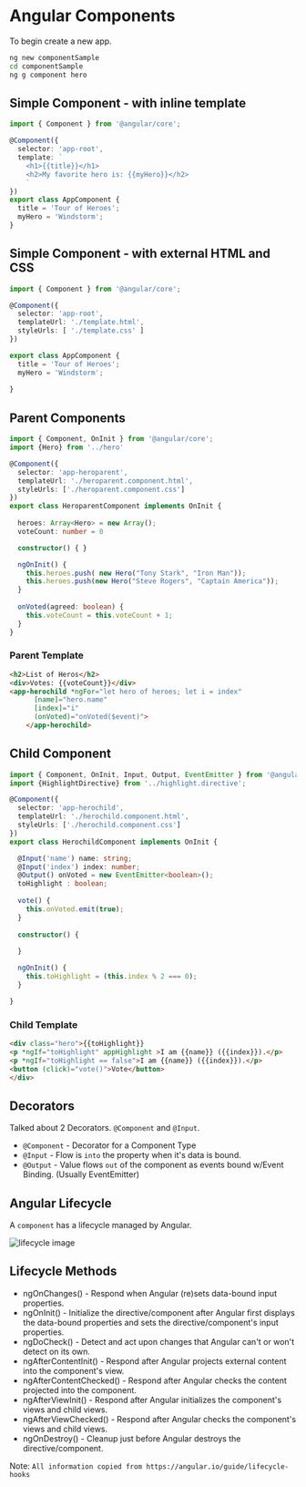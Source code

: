 # Angular Components #

To begin create a new app.

```bash
ng new componentSample
cd componentSample
ng g component hero
```

## Simple Component - with inline template

```typescript
import { Component } from '@angular/core';

@Component({
  selector: 'app-root',
  template: `
    <h1>{{title}}</h1>
    <h2>My favorite hero is: {{myHero}}</h2>
    `
})
export class AppComponent {
  title = 'Tour of Heroes';
  myHero = 'Windstorm';
}
```

## Simple Component - with external HTML and CSS

```typescript
import { Component } from '@angular/core';

@Component({
  selector: 'app-root',
  templateUrl: './template.html',
  styleUrls: [ './template.css' ]
})

export class AppComponent {
  title = 'Tour of Heroes';
  myHero = 'Windstorm';
  
}
```

## Parent Components

```typescript
import { Component, OnInit } from '@angular/core';
import {Hero} from '../hero'

@Component({
  selector: 'app-heroparent',
  templateUrl: './heroparent.component.html',
  styleUrls: ['./heroparent.component.css']
})
export class HeroparentComponent implements OnInit {
  
  heroes: Array<Hero> = new Array();
  voteCount: number = 0

  constructor() { }

  ngOnInit() {
    this.heroes.push( new Hero("Tony Stark", "Iron Man"));
    this.heroes.push(new Hero("Steve Rogers", "Captain America"));
  }
  
  onVoted(agreed: boolean) {
    this.voteCount = this.voteCount + 1;
  }
}

```

### Parent Template

```html
<h2>List of Heros</h2>
<div>Votes: {{voteCount}}</div>
<app-herochild *ngFor="let hero of heroes; let i = index"
      [name]="hero.name"
      [index]="i"
      (onVoted)="onVoted($event)">
    </app-herochild>
```

## Child Component

```typescript
import { Component, OnInit, Input, Output, EventEmitter } from '@angular/core';
import {HighlightDirective} from '../highlight.directive';

@Component({
  selector: 'app-herochild',
  templateUrl: './herochild.component.html',
  styleUrls: ['./herochild.component.css']
})
export class HerochildComponent implements OnInit {

  @Input('name') name: string;
  @Input('index') index: number;
  @Output() onVoted = new EventEmitter<boolean>();
  toHighlight : boolean;
  
  vote() {
    this.onVoted.emit(true);
  }
  
  constructor() { 
    
  }

  ngOnInit() {
    this.toHighlight = (this.index % 2 === 0);
  }

}

```

### Child Template

```html
<div class="hero">{{toHighlight}}
<p *ngIf="toHighlight" appHighlight >I am {{name}} ({{index}}).</p>
<p *ngIf="toHighlight == false">I am {{name}} ({{index}}).</p>
<button (click)="vote()">Vote</button>
</div>
```

## Decorators

Talked about 2 Decorators. `@Component` and `@Input`.

* `@Component` - Decorator for a Component Type
* `@Input` - Flow is `into` the property when it's data is bound.
* `@Output` - Value flows `out` of the component as events bound w/Event Binding. (Usually EventEmitter)

## Angular Lifecycle ##

A `component` has a lifecycle managed by Angular.

![lifecycle image](./hooks-in-sequence.png "lifecycle hooks")

## Lifecycle Methods ##

* ngOnChanges() - Respond when Angular (re)sets data-bound input properties. 
* ngOnInit() - Initialize the directive/component after Angular first displays the data-bound properties and sets the directive/component's input properties.
* ngDoCheck() - Detect and act upon changes that Angular can't or won't detect on its own.
* ngAfterContentInit() - Respond after Angular projects external content into the component's view.
* ngAfterContentChecked() - Respond after Angular checks the content projected into the component.
* ngAfterViewInit() - Respond after Angular initializes the component's views and child views.
* ngAfterViewChecked() - Respond after Angular checks the component's views and child views.
* ngOnDestroy() - Cleanup just before Angular destroys the directive/component.

Note: `All information copied from https://angular.io/guide/lifecycle-hooks`
